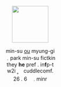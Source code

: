 <p align="center">
  <img width="100" src=https://64.media.tumblr.com/9d03e52486733921b300c1676f772091/fc2856dbca8de3ec-d8/s500x750/c2715fdfa7d20bcff6404eda6dccf02a0b6df285.pnj>
</p>


<p align="center">
min-su <ins>ou</ins> myung-gi<br>
 ﹒park min-su fictkin<br>
they <strong>he</strong> pref . in<strong>f</strong>p-t<br>
w2i ˳ ⠀cuddlecomf.<br>
26 . 6 　𓈒 minr
</p>
